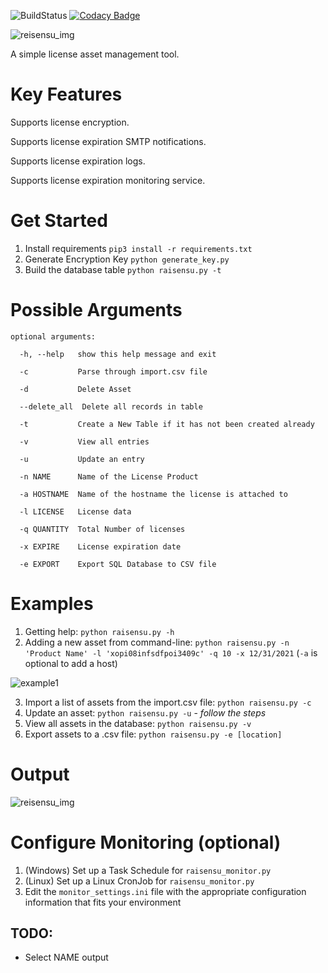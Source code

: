 ![BuildStatus](https://img.shields.io/badge/build-success-brightgreen)  [![Codacy Badge](https://api.codacy.com/project/badge/Grade/d01dd77641f1470ba362255f9c7d7a58)](https://app.codacy.com/manual/cjh30/Raisensu?utm_source=github.com&utm_medium=referral&utm_content=schnipdip/Raisensu&utm_campaign=Badge_Grade_Dashboard)

![reisensu_img](https://funkyimg.com/i/373GZ.png)

A simple license asset management tool.

# Key Features

Supports license encryption.

Supports license expiration SMTP notifications.

Supports license expiration logs.

Supports license expiration monitoring service.


# Get Started

1. Install requirements `pip3 install -r requirements.txt`
1. Generate Encryption Key `python generate_key.py`
1. Build the database table `python raisensu.py -t`

# Possible Arguments
```
optional arguments:

  -h, --help   show this help message and exit
  
  -c           Parse through import.csv file
  
  -d           Delete Asset
  
  --delete_all  Delete all records in table
  
  -t           Create a New Table if it has not been created already
  
  -v           View all entries
  
  -u           Update an entry
  
  -n NAME      Name of the License Product
  
  -a HOSTNAME  Name of the hostname the license is attached to
  
  -l LICENSE   License data
  
  -q QUANTITY  Total Number of licenses
  
  -x EXPIRE    License expiration date
  
  -e EXPORT    Export SQL Database to CSV file
```
# Examples

1. Getting help: `python raisensu.py -h`
2. Adding a new asset from command-line: `python raisensu.py -n 'Product Name' -l 'xopi08infsdfpoi3409c' -q 10 -x 12/31/2021` (`-a` is optional to add a host)

![example1](https://funkyimg.com/i/373Jh.png)

3. Import a list of assets from the import.csv file: `python raisensu.py -c`
4. Update an asset: `python raisensu.py -u` - _follow the steps_
5. View all assets in the database: `python raisensu.py -v`
6. Export assets to a .csv file: `python raisensu.py -e [location]`

# Output
![reisensu_img](https://funkyimg.com/i/373JH.png)

# Configure Monitoring (optional)

1. (Windows) Set up a Task Schedule for `raisensu_monitor.py`
2. (Linux) Set up a Linux CronJob for `raisensu_monitor.py`
3. Edit the `monitor_settings.ini` file with the appropriate configuration information that fits your environment

## TODO:

- Select NAME output
